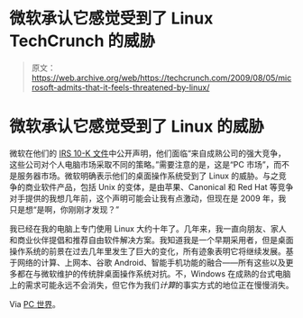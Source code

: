 # 微软承认它感觉受到了 Linux TechCrunch 的威胁

> 原文：<https://web.archive.org/web/https://techcrunch.com/2009/08/05/microsoft-admits-that-it-feels-threatened-by-linux/>

# 微软承认它感觉受到了 Linux 的威胁

微软在他们的 [IRS 10-K 文件](https://web.archive.org/web/20221006043903/http://www.sec.gov/Archives/edgar/data/789019/000119312509158735/d10k.htm)中公开声明，他们面临“来自成熟公司的强大竞争，这些公司对个人电脑市场采取不同的策略。”需要注意的是，这是“PC 市场”，而不是服务器市场。微软明确表示他们的桌面操作系统受到了 Linux 的威胁。与之竞争的商业软件产品，包括 Unix 的变体，是由苹果、Canonical 和 Red Hat 等竞争对手提供的我想几年前，这个声明可能会让我有点激动，但现在是 2009 年，我只是想“是啊，你刚刚才发现？”

我已经在我的电脑上专门使用 Linux 大约十年了。几年来，我一直向朋友、家人和商业伙伴提倡和推荐自由软件解决方案。我知道我是一个早期采用者，但是桌面操作系统的前景在过去几年里发生了巨大的变化，所有迹象表明它将继续发展。基于网络的计算、上网本、谷歌 Android、智能手机功能的融合——所有这些以及更多都在与微软维护的传统胖桌面操作系统对抗。不，Windows 在成熟的台式电脑上的需求可能永远不会消失，但它作为我们*计算*的事实方式的地位正在慢慢消失。

Via [PC 世界](https://web.archive.org/web/20221006043903/http://www.pcworld.com/article/169619/)。